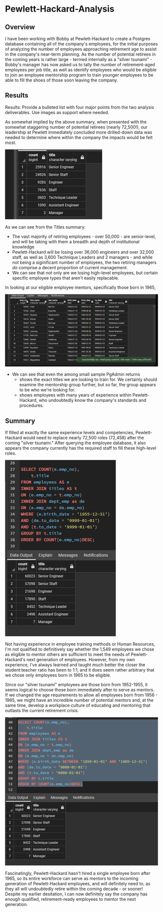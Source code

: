 # Pewlett-Hackard-Analysis


## Overview

I have been working with Bobby at Pewlett-Hackard to create a Postgres database containing all of the company's employees, for the initial purposes of analyzing the number of employees approaching retirement age to assist in the company's near-term planning. As the number of potential retirees in the coming years is rather large - termed internally as a "silver tsunami" - Bobby's manager has now asked us to tally the number of retirement-aged employees per job title, as well as identify employees who would be eligible to join an employee mentorship program to train younger employees to be able to fill the shoes of those soon leaving the company. 

## Results
Results: Provide a bulleted list with four major points from the two analysis deliverables. Use images as support where needed.

As somewhat implied by the above summary, when presented with the somewhat staggering number of potential retirees (nearly 72,500!), our leadership at Pewlett immediately concluded more drilled-down data was needed to determine where within the company the impacts would be felt most. 

![](Analysis_Projects_Folder/Pewlett-Hackard-Analysis_Folder/Resources/Retirements_by_Title.PNG)

As we can see from the Titles summary:

- The vast majority of retiring employees - over 50,000 - are senior-level, and will be taking with them a breadth and depth of institutional knowledge
- Pewlett-Hackard will be losing over 36,000 engineers and over 32,000 staff, as well as 3,600 Technique Leaders and 2 managers - and while not being a siginificant number of employees, the two retiring managers *do* comprise a decent proportion of current management. 
- We can see that not only are we losing high-level employees, but certain specific employee types that aren't easily replacable. 

In looking at our eligible employee mentors, specifically those born in 1965, 

![](Analysis_Projects_Folder/Pewlett-Hackard-Analysis_Folder/Resources/Mentorship_Eligibility.PNG)

- We can see that even the among small sample PgAdmin returns 
    - shows the exact titles we are looking to train for. We certainly should examine the mentorship group further, but so far, the group appears to be who we're looking for. 
    - shows employees with many years of experience within Pewlett-Hackard, who undoubtedly know the company's standards and procedures.

## Summary

If filled at exactly the same experience levels and competencies, Pewlett-Hackard would need to replace nearly 72,500 roles (72,458) after the coming "silver tsunami." After querying the employee database, it also appears the company currently has the required staff to fill these high-level roles.

![](Analysis_Projects_Folder/Pewlett-Hackard-Analysis_Folder/Resources/Remaining__Employees.PNG)

Not having experience in employee training methods or Human Resources, I'm not qualified to definitively say whether the 1,549 employees we chose as eligible to mentor others are sufficient to meet the needs of Pewlett-Hackard's next generation of employees. However, from my own experience, I've always learned and taught much better the closer the student:teacher ratio has been to 1:1, and it does seem rather arbitrary that we chose only employees born in 1965 to be eligible. 

Since our "silver tsunami" employees are those born from 1952-1955, it seems logical to choose those born immediately after to serve as mentors. If we changed the age requirements to allow all employees born from 1956 - 1965, we might have an incredible number of potential mentors and, at the same time, develop a workplace culture of educating and mentoring that outlasts the current retirement crisis. 

![](Analysis_Projects_Folder/Pewlett-Hackard-Analysis_Folder/Resources/Mentorship_Eligibility_Expanded.PNG)

Fascinatingly, Pewlett-Hackard hasn't hired a single employee born after 1965, so its entire workforce can serve as mentors to the incoming generation of Pewlett-Hackard employees, and will definitely need to, as they all will undoubtedly retire within the coming decade - or sooner! Despite my earlier desitation, I can now definitely say the company has enough qualified, retirement-ready employees to mentor the next generation. 

